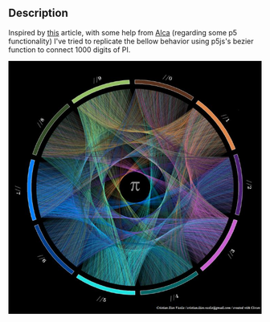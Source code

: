 ## Description
Inspired by [this](https://www.washingtonpost.com/news/wonk/wp/2015/03/14/10-stunning-images-show-the-beauty-hidden-in-pi/) article, with some help from [Alca](https://codepen.io/Alca) (regarding some p5 functionality) I've tried to replicate the bellow behavior using p5js's bezier function to connect 1000 digits of PI.

![Art of PI image](./art%20of%20pi.jpg)
